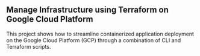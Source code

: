 ## Manage Infrastructure using Terraform on Google Cloud Platform

This project shows how to streamline containerized application deployment on the Google Cloud Platform (GCP) through a combination of CLI and Terraform scripts.
